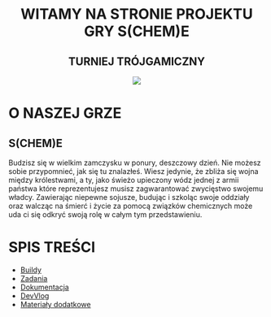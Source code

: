 <div style="text-align: center">

<h1>WITAMY NA STRONIE PROJEKTU GRY S(CHEM)E</h1>

<h2>TURNIEJ TRÓJGAMICZNY</h2>
<a href="https://t3g.pl">
        <img src="https://www.t3g.pl/wp-content/uploads/cropped-TTduzy-1.png">
</a>
</div>

# O NASZEJ GRZE

<p style="text-align:center">

<h2>S(CHEM)E</h2>

Budzisz się w wielkim zamczysku w ponury, deszczowy dzień. Nie możesz sobie przypomnieć, jak się tu znalazłeś.
Wiesz jedynie, że zbliża się wojna między królestwami, a ty, jako świeżo upieczony wódz jednej z armii państwa
które reprezentujesz musisz zagwarantować zwycięstwo swojemu władcy. Zawierając niepewne sojusze, budując i szkoląc
swoje oddziały oraz walcząc na śmierć i życie za pomocą związków chemicznych może uda ci się odkryć swoją rolę w całym
tym przedstawieniu.

</p>

# SPIS TREŚCI

- [Buildy](./build.md)
- [Zadania](./tasks.md)
- [Dokumentacja](./docs/game_vision.md)
- [DevVlog](./devvlog.md)
- [Materiały dodatkowe](./extras.md)
